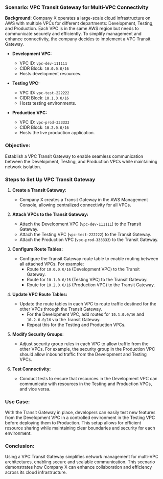 ### Scenario: VPC Transit Gateway for Multi-VPC Connectivity

**Background:**
Company X operates a large-scale cloud infrastructure on AWS with multiple VPCs for different departments: Development, Testing, and Production. Each VPC is in the same AWS region but needs to communicate securely and efficiently. To simplify management and enhance connectivity, the company decides to implement a VPC Transit Gateway.

- **Development VPC:**
  - VPC ID: `vpc-dev-111111`
  - CIDR Block: `10.0.0.0/16`
  - Hosts development resources.

- **Testing VPC:**
  - VPC ID: `vpc-test-222222`
  - CIDR Block: `10.1.0.0/16`
  - Hosts testing environments.

- **Production VPC:**
  - VPC ID: `vpc-prod-333333`
  - CIDR Block: `10.2.0.0/16`
  - Hosts the live production application.

### Objective:
Establish a VPC Transit Gateway to enable seamless communication between the Development, Testing, and Production VPCs while maintaining network isolation.

### Steps to Set Up VPC Transit Gateway

1. **Create a Transit Gateway:**
   - Company X creates a Transit Gateway in the AWS Management Console, allowing centralized connectivity for all VPCs.

2. **Attach VPCs to the Transit Gateway:**
   - Attach the Development VPC (`vpc-dev-111111`) to the Transit Gateway.
   - Attach the Testing VPC (`vpc-test-222222`) to the Transit Gateway.
   - Attach the Production VPC (`vpc-prod-333333`) to the Transit Gateway.

3. **Configure Route Tables:**
   - Configure the Transit Gateway route table to enable routing between all attached VPCs. For example:
     - Route for `10.0.0.0/16` (Development VPC) to the Transit Gateway.
     - Route for `10.1.0.0/16` (Testing VPC) to the Transit Gateway.
     - Route for `10.2.0.0/16` (Production VPC) to the Transit Gateway.

4. **Update VPC Route Tables:**
   - Update the route tables in each VPC to route traffic destined for the other VPCs through the Transit Gateway.
     - For the Development VPC, add routes for `10.1.0.0/16` and `10.2.0.0/16` via the Transit Gateway.
     - Repeat this for the Testing and Production VPCs.

5. **Modify Security Groups:**
   - Adjust security group rules in each VPC to allow traffic from the other VPCs. For example, the security group in the Production VPC should allow inbound traffic from the Development and Testing VPCs.

6. **Test Connectivity:**
   - Conduct tests to ensure that resources in the Development VPC can communicate with resources in the Testing and Production VPCs, and vice versa.

### Use Case:
With the Transit Gateway in place, developers can easily test new features from the Development VPC in a controlled environment in the Testing VPC before deploying them to Production. This setup allows for efficient resource sharing while maintaining clear boundaries and security for each environment.

### Conclusion:
Using a VPC Transit Gateway simplifies network management for multi-VPC architectures, enabling secure and scalable communication. This scenario demonstrates how Company X can enhance collaboration and efficiency across its cloud infrastructure.